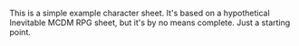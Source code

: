 This is a simple example character sheet. It's based on a hypothetical Inevitable MCDM RPG sheet, but it's by no means complete. Just a starting point.
